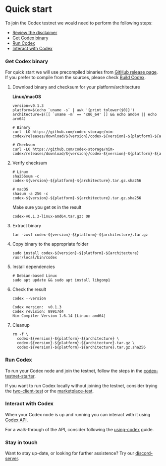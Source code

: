 # Quick start

 To join the Codex testnet we would need to perform the following steps:
 - [Review the disclaimer](/codex/disclaimer)
 - [Get Codex binary](#get-codex-binary)
 - [Run Codex](#run-codex)
 - [Interact with Codex](#interact-with-codex)

### Get Codex binary

 For quick start we will use precompiled binaries from [GitHub release page](https://github.com/codex-storage/nim-codex/releases). If you prefer to compile from the sources, please check [Build Codex](/learn/build).

 1. Download binary and checksum for your platform/architecture

    **Linux/macOS**
    ```shell
    version=v0.1.3
    platform=$(echo `uname -s` | awk '{print tolower($0)}')
    architecture=$([[ `uname -m` == 'x86_64' ]] && echo amd64 || echo arm64)

    # Binary
    curl -LO https://github.com/codex-storage/nim-codex/releases/download/${version}/codex-${version}-${platform}-${architecture}.tar.gz

    # Checksum
    curl -LO https://github.com/codex-storage/nim-codex/releases/download/${version}/codex-${version}-${platform}-${architecture}.tar.gz.sha256
    ```

 2. Verify checksum
    ```shell
    # Linux
    sha256sum -c codex-${version}-${platform}-${architecture}.tar.gz.sha256

    # macOS
    shasum -a 256 -c codex-${version}-${platform}-${architecture}.tar.gz.sha256
    ```
    Make sure you get `OK` in the result
    ```
    codex-v0.1.3-linux-amd64.tar.gz: OK
    ```

 3. Extract binary
    ```shell
    tar -zxvf codex-${version}-${platform}-${architecture}.tar.gz
    ```

 4. Copy binary to the appropriate folder
    ```shell
    sudo install codex-${version}-${platform}-${architecture} /usr/local/bin/codex
    ```

 5. Install dependencies
    ```shell
    # Debian-based Linux
    sudo apt update && sudo apt install libgomp1
    ```

 6. Check the result
    ```shell
    codex --version
    ```
    ```shell
    Codex version:  v0.1.3
    Codex revision: 89917d4
    Nim Compiler Version 1.6.14 [Linux: amd64]
    ```

 7. Cleanup
    ```shell
    rm -f \
      codex-${version}-${platform}-${architecture} \
      codex-${version}-${platform}-${architecture}.tar.gz \
      codex-${version}-${platform}-${architecture}.tar.gz.sha256
    ```


### Run Codex

 To run your Codex node and join the testnet, follow the steps in the [codex-testnet-starter](https://github.com/codex-storage/codex-testnet-starter/blob/master/SETUP_HOME.md).

 If you want to run Codex locally without joining the testnet, consider trying the [two-client-test](https://github.com/codex-storage/nim-codex/blob/master/docs/TwoClientTest.md) or the [marketplace-test](https://github.com/codex-storage/nim-codex/blob/master/docs/Marketplace.md).

### Interact with Codex

 When your Codex node is up and running you can interact with it using [Codex API](/developers/api).

 For a walk-through of the API, consider following the [using-codex](https://github.com/codex-storage/codex-testnet-starter/blob/master/USINGCODEX.md) guide.

### Stay in touch

 Want to stay up-date, or looking for further assistence? Try our [discord-server](https://discord.gg/codex-storage).
